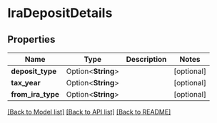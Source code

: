 # IraDepositDetails

## Properties

Name | Type | Description | Notes
------------ | ------------- | ------------- | -------------
**deposit_type** | Option<**String**> |  | [optional]
**tax_year** | Option<**String**> |  | [optional]
**from_ira_type** | Option<**String**> |  | [optional]

[[Back to Model list]](../README.md#documentation-for-models) [[Back to API list]](../README.md#documentation-for-api-endpoints) [[Back to README]](../README.md)
